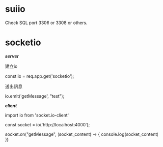# suiio
Check SQL port 3306 or 3308 or others.

# socketio

***server***

建立io

const io = req.app.get('socketio');

送出訊息

io.emit('getMessage', "test");

***client***

import io from 'socket.io-client'

const socket = io('http://localhost:4000');

socket.on("getMessage", (socket_content) => {
    console.log(socket_content)
})
